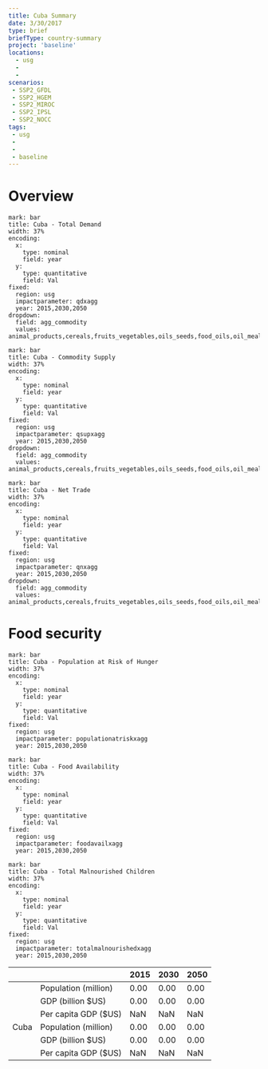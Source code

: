 ```yaml
---
title: Cuba Summary
date: 3/30/2017
type: brief
briefType: country-summary
project: 'baseline'
locations:
  - usg
  - 
  - 
scenarios:
 - SSP2_GFDL
 - SSP2_HGEM
 - SSP2_MIROC
 - SSP2_IPSL
 - SSP2_NOCC
tags:
 - usg
 - 
 - 
 - baseline
---
```

# Overview 

```chart
mark: bar
title: Cuba - Total Demand
width: 37%
encoding:
  x:
    type: nominal
    field: year
  y:
    type: quantitative
    field: Val
fixed:
  region: usg
  impactparameter: qdxagg
  year: 2015,2030,2050
dropdown:
  field: agg_commodity
  values: animal_products,cereals,fruits_vegetables,oils_seeds,food_oils,oil_meals,other,pulses,roots_tubers,sugar
```

```chart
mark: bar
title: Cuba - Commodity Supply
width: 37%
encoding:
  x:
    type: nominal
    field: year
  y:
    type: quantitative
    field: Val
fixed:
  region: usg
  impactparameter: qsupxagg
  year: 2015,2030,2050
dropdown:
  field: agg_commodity
  values: animal_products,cereals,fruits_vegetables,oils_seeds,food_oils,oil_meals,other,pulses,roots_tubers,sugar
```

```chart
mark: bar
title: Cuba - Net Trade
width: 37%
encoding:
  x:
    type: nominal
    field: year
  y:
    type: quantitative
    field: Val
fixed:
  region: usg
  impactparameter: qnxagg
  year: 2015,2030,2050
dropdown:
  field: agg_commodity
  values: animal_products,cereals,fruits_vegetables,oils_seeds,food_oils,oil_meals,other,pulses,roots_tubers,sugar
```

# Food security

```chart
mark: bar
title: Cuba - Population at Risk of Hunger
width: 37%
encoding:
  x:
    type: nominal
    field: year
  y:
    type: quantitative
    field: Val
fixed:
  region: usg
  impactparameter: populationatriskxagg
  year: 2015,2030,2050
```

```chart
mark: bar
title: Cuba - Food Availability
width: 37%
encoding:
  x:
    type: nominal
    field: year
  y:
    type: quantitative
    field: Val
fixed:
  region: usg
  impactparameter: foodavailxagg
  year: 2015,2030,2050
```

```chart
mark: bar
title: Cuba - Total Malnourished Children
width: 37%
encoding:
  x:
    type: nominal
    field: year
  y:
    type: quantitative
    field: Val
fixed:
  region: usg
  impactparameter: totalmalnourishedxagg
  year: 2015,2030,2050
```

|   |   | 2015 | 2030 | 2050 |
|---|---|---|---|---|
|  | Population (million) | 0.00 | 0.00 | 0.00 |
|  | GDP (billion $US) | 0.00 | 0.00 | 0.00 |
|  | Per capita GDP ($US) | NaN | NaN | NaN |
| Cuba | Population (million) | 0.00 | 0.00 | 0.00 |
|  | GDP (billion $US) | 0.00 | 0.00 | 0.00 |
|  | Per capita GDP ($US) | NaN| NaN| NaN|
